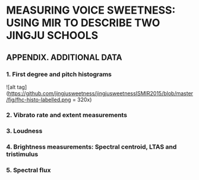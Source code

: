 # MEASURING VOICE SWEETNESS: USING MIR TO DESCRIBE TWO JINGJU SCHOOLS
## APPENDIX. ADDITIONAL DATA
### 1. First degree and pitch histograms
![alt tag](https://github.com/jingjusweetness/jingjusweetnessISMIR2015/blob/master/fig/fhc-histo-labelled.png = 320x)
### 2. Vibrato rate and extent measurements
### 3. Loudness
### 4. Brightness measurements: Spectral centroid, LTAS and tristimulus
### 5. Spectral flux
